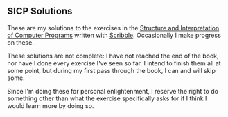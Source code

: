SICP Solutions
--------------

These are my solutions to the exercises in the
[Structure and Interpretation of Computer Programs](https://mitpress.mit.edu/sicp/full-text/book/book.html)
written with [Scribble](http://docs.racket-lang.org/scribble/). Occasionally
I make progress on these.

These solutions are not complete: I have not reached the end of the book, nor
have I done every exercise I've seen so far. I intend to finish them all at
some point, but during my first pass through the book, I can and will skip
some.

Since I'm doing these for personal enlightenment, I reserve the right to do
something other than what the exercise specifically asks for if I think I
would learn more by doing so.
